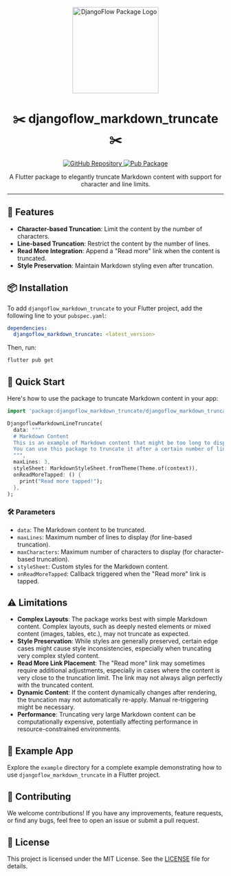 <div align="center">
  <img src="https://user-images.githubusercontent.com/116165418/238683908-ddaa2265-af04-4915-8f02-bae1bce43291.png" alt="DjangoFlow Package Logo" width="200">
  <h1 align="center">✂️ djangoflow_markdown_truncate ✂️</h1>
</div>

<p align="center">
  <a href="https://github.com/djangoflow/flutter-djangoflow/">
    <img alt="GitHub Repository" src="https://img.shields.io/badge/GitHub-Repository-blue.svg">
  </a>
  <a href="https://pub.dev/packages/djangoflow_markdown_truncate">
    <img alt="Pub Package" src="https://img.shields.io/pub/v/djangoflow_markdown_truncate.svg">
  </a>
</p>

<p align="center">
  A Flutter package to elegantly truncate Markdown content with support for character and line limits.
</p>

---

## 🌟 Features

- **Character-based Truncation**: Limit the content by the number of characters.
- **Line-based Truncation**: Restrict the content by the number of lines.
- **Read More Integration**: Append a "Read more" link when the content is truncated.
- **Style Preservation**: Maintain Markdown styling even after truncation.

## 📦 Installation

To add `djangoflow_markdown_truncate` to your Flutter project, add the following line to your `pubspec.yaml`:

```yaml
dependencies:
  djangoflow_markdown_truncate: <latest_version>
```

Then, run:

```bash
flutter pub get
```

## 🚀 Quick Start

Here's how to use the package to truncate Markdown content in your app:

```dart
import 'package:djangoflow_markdown_truncate/djangoflow_markdown_truncate.dart';

DjangoflowMarkdownLineTruncate(
  data: """
  # Markdown Content
  This is an example of Markdown content that might be too long to display in its entirety.
  You can use this package to truncate it after a certain number of lines or characters.
  """,
  maxLines: 3,
  styleSheet: MarkdownStyleSheet.fromTheme(Theme.of(context)),
  onReadMoreTapped: () {
    print("Read more tapped!");
  },
);
```

### 🛠 Parameters

- `data`: The Markdown content to be truncated.
- `maxLines`: Maximum number of lines to display (for line-based truncation).
- `maxCharacters`: Maximum number of characters to display (for character-based truncation).
- `styleSheet`: Custom styles for the Markdown content.
- `onReadMoreTapped`: Callback triggered when the "Read more" link is tapped.

## ⚠️ Limitations

- **Complex Layouts**: The package works best with simple Markdown content. Complex layouts, such as deeply nested elements or mixed content (images, tables, etc.), may not truncate as expected.
- **Style Preservation**: While styles are generally preserved, certain edge cases might cause style inconsistencies, especially when truncating very complex styled content.
- **Read More Link Placement**: The "Read more" link may sometimes require additional adjustments, especially in cases where the content is very close to the truncation limit. The link may not always align perfectly with the truncated content.
- **Dynamic Content**: If the content dynamically changes after rendering, the truncation may not automatically re-apply. Manual re-triggering might be necessary.
- **Performance**: Truncating very large Markdown content can be computationally expensive, potentially affecting performance in resource-constrained environments.

## 📖 Example App

Explore the `example` directory for a complete example demonstrating how to use `djangoflow_markdown_truncate` in a Flutter project.

## 🤝 Contributing

We welcome contributions! If you have any improvements, feature requests, or find any bugs, feel free to open an issue or submit a pull request.

## 📜 License

This project is licensed under the MIT License. See the [LICENSE](LICENSE) file for details.
